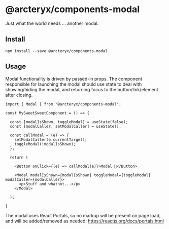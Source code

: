 # @arcteryx/components-modal

Just what the world needs ... another modal.

## Install

```
npm install --save @arcteryx/components-modal
```

## Usage

Modal functionality is driven by passed-in props. The component responsible for launching
the modal should use state to deal with showing/hiding the modal, and returning focus
to the button/link/element after closing.

```
import { Modal } from "@arcteryx/components-modal";

const MySweetSweetComponent = () => {

  const [modalIsShown, toggleModal] = useState(false);
  const [modalCaller, setModalCaller] = useState();

  const callModal = (e) => {
    setModalCaller(e.currentTarget);
    toggleModal(!modalIsShown);
  };

  return (

    <Button onClick={(e) => callModal(e)}>Modal 🚀</Button>

    <Modal modalIsShown={modalIsShown} toggleModal={toggleModal} modalCaller={modalCaller}>
      <p>Stuff and whatnot...</p>
    </Modal>

  );

}
```

The modal uses React Portals, so no markup will be present on page load, and will be
added/removed as needed: https://reactjs.org/docs/portals.html
